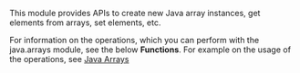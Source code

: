 This module provides APIs to create new Java array instances, get elements from arrays, set elements, etc. 

For information on the operations, which you can perform with the java.arrays module, see the below **Functions**. For example on the usage of the operations, see [Java Arrays](https://ballerina.io/v1-2/learn/by-example/java-arrays.html)
